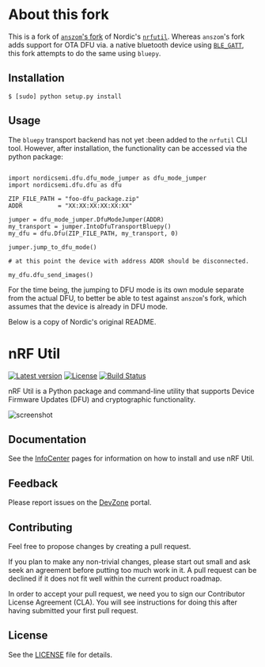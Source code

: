 # About this fork

This is a fork of [`anszom`'s fork](https://github.com/anszom/pc-nrfutil) of
Nordic's [`nrfutil`](https://github.com/NordicSemiconductor/pc-nrfutil). Whereas
`anszom`'s fork adds support for OTA DFU via. a native bluetooth device using
[`BLE_GATT`](https://github.com/ukBaz/BLE_GATT), this fork attempts to do the
same using `bluepy`.


## Installation

```
$ [sudo] python setup.py install
```

## Usage

The `bluepy` transport backend has not yet :been added to the `nrfutil` CLI
tool. However, after installation, the functionality can be accessed via the
python package:

```

import nordicsemi.dfu.dfu_mode_jumper as dfu_mode_jumper
import nordicsemi.dfu.dfu as dfu

ZIP_FILE_PATH = "foo-dfu_package.zip"
ADDR          = "XX:XX:XX:XX:XX:XX"

jumper = dfu_mode_jumper.DfuModeJumper(ADDR)
my_transport = jumper.IntoDfuTransportBluepy()
my_dfu = dfu.Dfu(ZIP_FILE_PATH, my_transport, 0)

jumper.jump_to_dfu_mode()

# at this point the device with address ADDR should be disconnected.

my_dfu.dfu_send_images()
```

For the time being, the jumping to DFU mode is its own module separate from the
actual DFU, to better be able to test against `anszom`'s fork, which assumes
that the device is already in DFU mode.


Below is a copy of Nordic's original README.

# nRF Util

[![Latest version](https://img.shields.io/pypi/v/nrfutil.svg)](https://pypi.python.org/pypi/nrfutil)
[![License](https://img.shields.io/pypi/l/nrfutil.svg)](https://pypi.python.org/pypi/nrfutil)
[![Build Status](https://dev.azure.com/NordicSemiconductor/Wayland/_apis/build/status/pc-nrfutil?branchName=master)](https://dev.azure.com/NordicSemiconductor/Wayland/_build?definitionId=30)

nRF Util is a Python package and command-line utility that supports Device
Firmware Updates (DFU) and cryptographic functionality.

![screenshot](screenshot.gif)

## Documentation

See the
[InfoCenter](https://infocenter.nordicsemi.com/topic/ug_nrfutil/UG/nrfutil/nrfutil_intro.html)
pages for information on how to install and use nRF Util.

## Feedback

Please report issues on the [DevZone](https://devzone.nordicsemi.com) portal.

## Contributing

Feel free to propose changes by creating a pull request.

If you plan to make any non-trivial changes, please start out small and ask seek
an agreement before putting too much work in it. A pull request can be declined
if it does not fit well within the current product roadmap.

In order to accept your pull request, we need you to sign our Contributor
License Agreement (CLA). You will see instructions for doing this after having
submitted your first pull request.

## License

See the [LICENSE](LICENSE) file for details.
